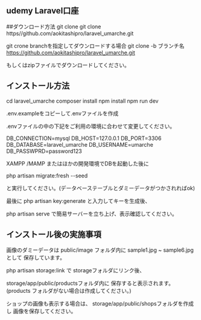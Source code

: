 ## udemy Laravel口座



##ダウンロード方法
git clone
git clone https//github.com/aokitashipro/laravel_umarche.git

git crone branchを指定してダウンロードする場合
git clone -b ブランチ名 https://github.com/aokitashipro/laravel_umarche.git

もしくはzipファイルでダウンロードしてください。

## インストール方法
cd laravel_umarche
composer install
npm install
npm run dev

.env.exampleをコピーして.envファイルを作成

.envファイルの中の下記をご利用の環境に合わせて変更してください。

DB_CONNECTION=mysql
DB_HOST=127.0.0.1
DB_PORT=3306
DB_DATABASE=laravel_umarche
DB_USERNAME=umarche
DB_PASSWPRD=password123

XAMPP /MAMP またはほかの開発環境でDBを起動した後に

php artisan migrate:fresh --seed

と実行してください。(データベーステーブルとダミーデータがつかされればok)

最後に
php artisan key:generate
と入力してキーを生成後、

php artisan serve
で簡易サーバーを立ち上げ、表示確認してください。





## インストール後の実施事項

画像のダミーデータは
public/image フォルダ内に
sample1.jpg ~ sample6.jpg として
保存しています。

php artisan storage:link で
storageフォルダにリンク後、

storage/app/public/productsフォルダ内に
保存すると表示されます。
(products フォルダがない場合は作成してください。)

ショップの画像も表示する場合は、
storage/app/public/shopsフォルダを作成し
画像を保存してください。
